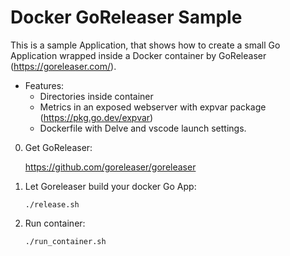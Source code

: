# Docker GoReleaser Sample

This is a sample Application, that shows how to create a small Go Application wrapped inside a Docker container by GoReleaser (https://goreleaser.com/).

* Features:
    * Directories inside container
    * Metrics in an exposed webserver with expvar package (https://pkg.go.dev/expvar)
    * Dockerfile with Delve and vscode launch settings.

0. Get GoReleaser:

    https://github.com/goreleaser/goreleaser

1. Let Goreleaser build your docker Go App:

    `./release.sh`

2. Run container:

    `./run_container.sh`
